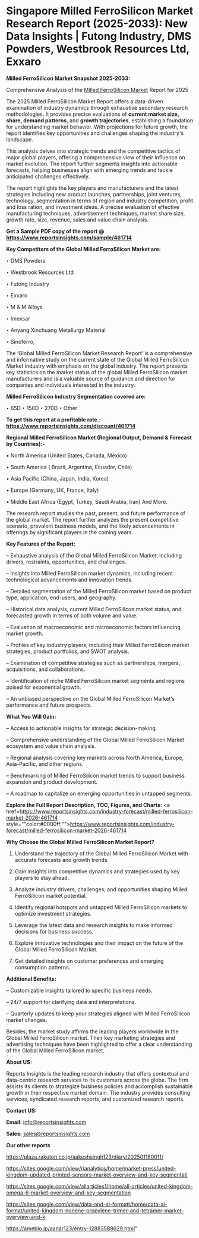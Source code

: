 # Singapore Milled FerroSilicon Market Research Report (2025-2033): New Data Insights | Futong Industry, DMS Powders, Westbrook Resources Ltd, Exxaro

<strong>Milled FerroSilicon Market Snapshot 2025-2033:</strong>

 Comprehensive Analysis of the <a href=https://www.reportsinsights.com/sample/461714>Milled FerroSilicon Market</a> Report for 2025

The 2025 Milled FerroSilicon Market Report offers a data-driven examination of industry dynamics through exhaustive secondary research methodologies. It provides precise evaluations of <strong>current market size, share, demand patterns</strong>, and <strong>growth trajectories</strong>, establishing a foundation for understanding market behavior. With projections for future growth, the report identifies key opportunities and challenges shaping the industry's landscape.

This analysis delves into strategic trends and the competitive tactics of major global players, offering a comprehensive view of their influence on market evolution. The report further segments insights into actionable forecasts, helping businesses align with emerging trends and tackle anticipated challenges effectively.

The report highlights the key players and manufacturers and the latest strategies including new product launches, partnerships, joint ventures, technology, segmentation in terms of region and industry competition, profit and loss ration, and investment ideas. A precise evaluation of effective manufacturing techniques, advertisement techniques, market share size, growth rate, size, revenue, sales and value chain analysis.

<strong>Get a Sample PDF copy of the report @ <a href=https://www.reportsinsights.com/sample/461714 style=color:#0000ff;>https://www.reportsinsights.com/sample/461714</a></strong>

<strong>Key Competitors of the Global Milled FerroSilicon Market are:</strong>

‣ DMS Powders

‣ Westbrook Resources Ltd

‣ Futong Industry

‣ Exxaro

‣ M & M Alloys

‣ Imexsar

‣ Anyang Xinchuang Metallurgy Material

‣ Sinoferro,

The ‘Global Milled FerroSilicon Market Research Report’ is a comprehensive and informative study on the current state of the Global Milled FerroSilicon Market industry with emphasis on the global industry. The report presents key statistics on the market status of the global Milled FerroSilicon market manufacturers and is a valuable source of guidance and direction for companies and individuals interested in the industry.

<strong>Milled FerroSilicon Industry Segmentation covered are:</strong>

‣ 65D
‣ 150D
‣ 270D
‣ Other

<strong>To get this report at a profitable rate.: <a href=https://www.reportsinsights.com/discount/461714 style=color:#0000ff;>https://www.reportsinsights.com/discount/461714</a></strong>

<strong>Regional Milled FerroSilicon Market (Regional Output, Demand &amp; Forecast by Countries):-</strong>

• North America (United States, Canada, Mexico)

• South America ( Brazil, Argentina, Ecuador, Chile)

• Asia Pacific (China, Japan, India, Korea)

• Europe (Germany, UK, France, Italy)

• Middle East Africa (Egypt, Turkey, Saudi Arabia, Iran) And More.

The research report studies the past, present, and future performance of the global market. The report further analyzes the present competitive scenario, prevalent business models, and the likely advancements in offerings by significant players in the coming years.

<strong>Key Features of the Report:</strong>

– Exhaustive analysis of the Global Milled FerroSilicon Market, including drivers, restraints, opportunities, and challenges.

– Insights into Milled FerroSilicon market dynamics, including recent technological advancements and innovation trends.

– Detailed segmentation of the Milled FerroSilicon market based on product type, application, end-users, and geography.

– Historical data analysis, current Milled FerroSilicon market status, and forecasted growth in terms of both volume and value.

– Evaluation of macroeconomic and microeconomic factors influencing market growth.

– Profiles of key industry players, including their Milled FerroSilicon market strategies, product portfolios, and SWOT analysis.

– Examination of competitive strategies such as partnerships, mergers, acquisitions, and collaborations.

– Identification of niche Milled FerroSilicon market segments and regions poised for exponential growth.

– An unbiased perspective on the Global Milled FerroSilicon Market’s performance and future prospects.

<strong>What You Will Gain:</strong>

– Access to actionable insights for strategic decision-making.

– Comprehensive understanding of the Global Milled FerroSilicon Market ecosystem and value chain analysis.

– Regional analysis covering key markets across North America, Europe, Asia-Pacific, and other regions.

– Benchmarking of Milled FerroSilicon market trends to support business expansion and product development.

– A roadmap to capitalize on emerging opportunities in untapped segments.

<strong>Explore the Full Report Description, TOC, Figures, and Charts:</strong>
<a href=https://www.reportsinsights.com/industry-forecast/milled-ferrosilicon-market-2026-461714 style=""color:#0000ff;"">https://www.reportsinsights.com/industry-forecast/milled-ferrosilicon-market-2026-461714</a>

<strong>Why Choose the Global Milled FerroSilicon Market Report?</strong>

1. Understand the trajectory of the Global Milled FerroSilicon Market with accurate forecasts and growth trends.

2. Gain insights into competitive dynamics and strategies used by key players to stay ahead.

3. Analyze industry drivers, challenges, and opportunities shaping Milled FerroSilicon market potential.

4. Identify regional hotspots and untapped Milled FerroSilicon markets to optimize investment strategies.

5. Leverage the latest data and research insights to make informed decisions for business success.

6. Explore innovative technologies and their impact on the future of the Global Milled FerroSilicon Market.

7. Get detailed insights on customer preferences and emerging consumption patterns.

<strong>Additional Benefits:</strong>

– Customizable insights tailored to specific business needs.

– 24/7 support for clarifying data and interpretations.

– Quarterly updates to keep your strategies aligned with Milled FerroSilicon market changes.

Besides, the market study affirms the leading players worldwide in the Global Milled FerroSilicon market. Their key marketing strategies and advertising techniques have been highlighted to offer a clear understanding of the Global Milled FerroSilicon market.

<strong><strong>About US</strong>:</strong>

Reports Insights is the leading research industry that offers contextual and data-centric research services to its customers across the globe. The firm assists its clients to strategize business policies and accomplish sustainable growth in their respective market domain. The industry provides consulting services, syndicated research reports, and customized research reports.

<strong>Contact US:</strong>

<p class=><b>Email:</b> <a href=mailto:info@reportsinsights.com>info@reportsinsights.com</a></p>
<p class=><b>Sales:</b> <a href=mailto:sales@reportsinsights.com>sales@reportsinsights.com</a></p>

<strong>Our other reports</strong>

<a href=https://plaza.rakuten.co.jp/aakeshsingh123/diary/202501160011/>https://plaza.rakuten.co.jp/aakeshsingh123/diary/202501160011/</a>

<a href=https://sites.google.com/view/rianalytics/home/market-press/united-kingdom-updated-printed-sensors-market-overview-and-key-segmentati>https://sites.google.com/view/rianalytics/home/market-press/united-kingdom-updated-printed-sensors-market-overview-and-key-segmentati</a>

<a href=https://sites.google.com/view/allarticles1/home/all-articles/united-kingdom-omega-6-market-overview-and-key-segmentation>https://sites.google.com/view/allarticles1/home/all-articles/united-kingdom-omega-6-market-overview-and-key-segmentation</a>

<a href=https://sites.google.com/view/data-and-ai-formatt/home/data-ai-format/united-kingdom-nonene-propylene-trimer-and-tetramer-market-overview-and-k>https://sites.google.com/view/data-and-ai-formatt/home/data-ai-format/united-kingdom-nonene-propylene-trimer-and-tetramer-market-overview-and-k</a>

<a href=https://ameblo.jp/aanar123/entry-12883588629.html>https://ameblo.jp/aanar123/entry-12883588629.html</a>"
